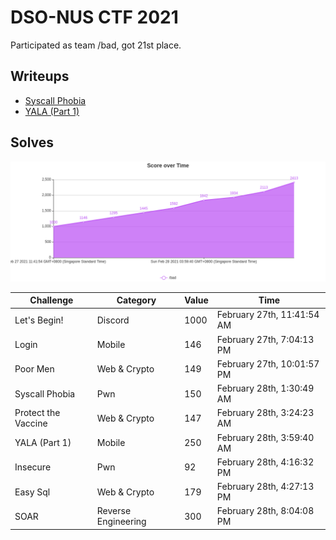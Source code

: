 # DSO-NUS CTF 2021

Participated as team /bad, got 21st place.

## Writeups

- [Syscall Phobia](./syscall-phobia/syscall-phobia-writeup.md)
- [YALA (Part 1)](./yala-1/yala-1-writeup.md)

## Solves

![](solves_timeline.png)

| Challenge           | Category            | Value | Time                       |
| ------------------- | ------------------- | ----- | -------------------------- |
| Let's Begin!        | Discord             | 1000  | February 27th, 11:41:54 AM |
| Login               | Mobile              | 146   | February 27th, 7:04:13 PM  |
| Poor Men            | Web & Crypto        | 149   | February 27th, 10:01:57 PM |
| Syscall Phobia      | Pwn                 | 150   | February 28th, 1:30:49 AM  |
| Protect the Vaccine | Web & Crypto        | 147   | February 28th, 3:24:23 AM  |
| YALA (Part 1)       | Mobile              | 250   | February 28th, 3:59:40 AM  |
| Insecure            | Pwn                 | 92    | February 28th, 4:16:32 PM  |
| Easy Sql            | Web & Crypto        | 179   | February 28th, 4:27:13 PM  |
| SOAR                | Reverse Engineering | 300   | February 28th, 8:04:08 PM  |
